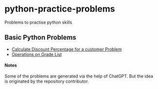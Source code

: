 # python-practice-problems
 Problems to practise python skills

## Basic Python Problems

- [Calculate Discount Percentage for a customer Problem](./basic/percentage.md)
- [Operations on Grade List](./basic/grade_list.md)

#### Notes

Some of the problems are generated via the help of ChatGPT. But the idea is originated by the repository contributor.